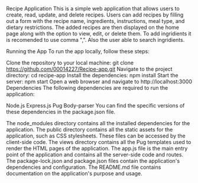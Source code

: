 Recipe Application
This is a simple web application that allows users to create, read, update, and delete recipes. Users can add recipes by filling out a form with the recipe name, ingredients, instructions, meal type, and dietary restrictions. The added recipes are then displayed on the home page along with the option to view, edit, or delete them. To add ingridients it is recomended to use comma ",". Also the user able to search ingridients. 

Running the App
To run the app locally, follow these steps:

Clone the repository to your local machine: git clone https://github.com/00014227/Recipe-app.git
Navigate to the project directory: cd recipe-app
Install the dependencies: npm install
Start the server: npm start
Open a web browser and navigate to http://localhost:3000
Dependencies
The following dependencies are required to run the application:

Node.js
Express.js
Pug
Body-parser
You can find the specific versions of these dependencies in the package.json file.



The node_modules directory contains all the installed dependencies for the application.
The public directory contains all the static assets for the application, such as CSS stylesheets. These files can be accessed by the client-side code.
The views directory contains all the Pug templates used to render the HTML pages of the application.
The app.js file is the main entry point of the application and contains all the server-side code and routes.
The package-lock.json and package.json files contain the application's dependencies and configuration.
The README.md file contains documentation on the application's purpose and usage.